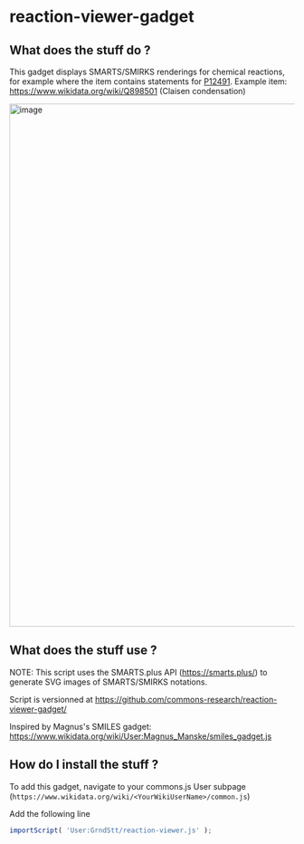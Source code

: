 # reaction-viewer-gadget

## What does the stuff do ?

This gadget displays SMARTS/SMIRKS renderings for chemical reactions, for example where the item contains statements for [P12491](https://www.wikidata.org/wiki/Property:P12491).
Example item: https://www.wikidata.org/wiki/Q898501 (Claisen condensation)

<img width="924" alt="image" src="https://github.com/commons-research/reaction-viewer-gadget/assets/2760049/e0fae94c-cbf0-44ef-a2b6-6d645783d532">

## What does the stuff use ?

NOTE: This script uses the SMARTS.plus API (https://smarts.plus/) to generate SVG images of SMARTS/SMIRKS notations.

Script is versionned at https://github.com/commons-research/reaction-viewer-gadget/

Inspired by Magnus's SMILES gadget: https://www.wikidata.org/wiki/User:Magnus_Manske/smiles_gadget.js

## How do I install the stuff ?

To add this gadget, navigate to your commons.js User subpage (`https://www.wikidata.org/wiki/<YourWikiUserName>/common.js`)

Add the following line

```js
importScript( 'User:GrndStt/reaction-viewer.js' );
```


